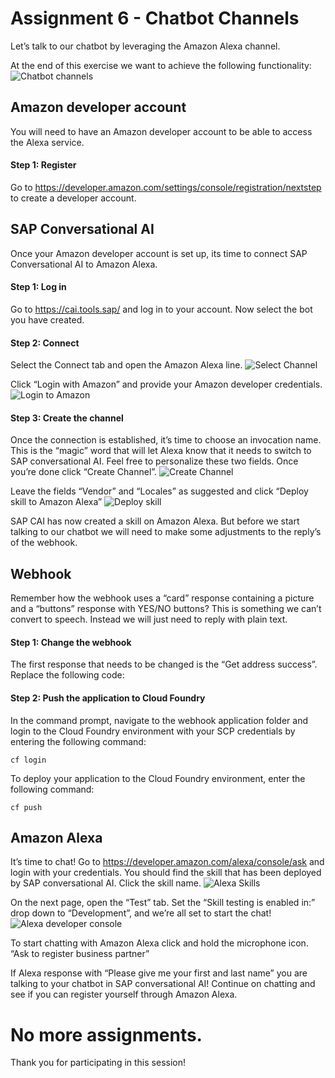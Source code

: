 # Assignment 6 - Chatbot Channels

Let’s talk to our chatbot by leveraging the Amazon Alexa channel. 

At the end of this exercise we want to achieve the following functionality:
![Chatbot channels]()

## Amazon developer account
You will need to have an Amazon developer account to be able to access the Alexa service.

#### Step 1: Register
 Go to https://developer.amazon.com/settings/console/registration/nextstep to create a developer account.

## SAP Conversational AI
Once your Amazon developer account is set up, its time to connect SAP Conversational AI to Amazon Alexa.

#### Step 1: Log in
Go to https://cai.tools.sap/ and log in to your account. Now select the bot you have created.

#### Step 2: Connect
Select the Connect tab and open the Amazon Alexa line.
![Select Channel]()

Click “Login with Amazon” and provide your Amazon developer credentials. 
![Login to Amazon]()

#### Step 3: Create the channel
Once the connection is established, it’s time to choose an invocation name. This is the “magic” word that will let Alexa know that it needs to switch to SAP conversational AI. Feel free to personalize these two fields. Once you’re done click “Create Channel”.
![Create Channel]()

Leave the fields “Vendor” and “Locales” as suggested and click “Deploy skill to Amazon Alexa” 
![Deploy skill]()

SAP CAI has now created a skill on Amazon Alexa. But before we start talking to our chatbot we will need to make some adjustments to the reply’s of the webhook.

## Webhook
Remember how the webhook uses a “card” response containing a picture and a “buttons” response with YES/NO buttons? This is something we can’t convert to speech. Instead we will just need to reply with plain text.

#### Step 1: Change the webhook
The first response that needs to be changed is the “Get address success”. Replace the following code:

#### Step 2: Push the application to Cloud Foundry
In the command prompt, navigate to the webhook application folder and login to the Cloud Foundry environment with your SCP credentials by entering the following command:

```
cf login
```

To deploy your application to the Cloud Foundry environment, enter the following command:

```
cf push
```

## Amazon Alexa
It’s time to chat! 
Go to https://developer.amazon.com/alexa/console/ask and login with your credentials. You should find the skill that has been deployed by SAP conversational AI. Click the skill name.
![Alexa Skills]()

On the next page, open the “Test” tab. Set the “Skill testing is enabled in:” drop down to “Development”, and we’re all set to start the chat!
![Alexa developer console]()

To start chatting with Amazon Alexa click and hold the microphone icon. “Ask <your invocation name> to register business partner”
![]()
 
If Alexa response with “Please give me your first and last name” you are talking to your chatbot in SAP conversational AI! Continue on chatting and see if you can register yourself through Amazon Alexa.

# No more assignments.
Thank you for participating in this session!
